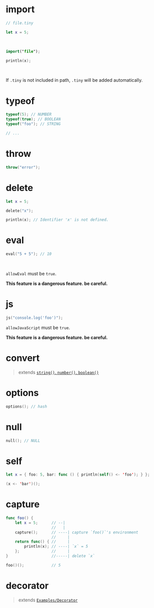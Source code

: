 # import

```swift
// file.tiny

let x = 5;
```

<br>

```swift
import("file");

println(x);
```

<br>

If `.tiny` is not included in path, `.tiny` will be added automatically.

# typeof

```swift
typeof(5); // NUMBER
typeof(true); // BOOLEAN
typeof("foo"); // STRING

// ...
```

# throw

```swift
throw("error");
```

# delete

```swift
let x = 5;

delete("x");

println(x); // Identifier 'x' is not defined.
```

# eval

```swift
eval("5 + 5"); // 10
```

<br>

`allowEval` must be `true`.

**This feature is a dangerous feature. be careful.**

# js

```swift
js("console.log('foo')");
```

`allowJavaScript` must be `true`.

**This feature is a dangerous feature. be careful.**

# convert

> extends [`string()`, `number()`, `boolean()`](./standard_library/util.md#string-number-boolean)

# options

```swift
options(); // hash
```

# null

```swift
null(); // NULL
```

# self

```swift
let x = { foo: 5, bar: func () { println(self() <- 'foo'); } };

(x <- 'bar')();
```

# capture

```swift
func foo() {
	let x = 5;      // --|
                    //   |
	capture();      // ----| capture `foo()`'s environment
                    //     |
	return func() { //     |
		println(x); // ----| `x` = 5
	};              //     |
}                   //-----| delete `x`

foo()();            // 5
```

# decorator

> extends [`Examples/Decorator`](../../examples/decorators.tiny)
